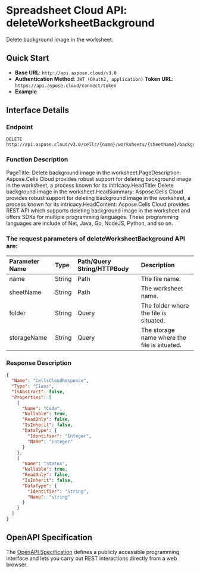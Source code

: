 # **Spreadsheet Cloud API: deleteWorksheetBackground**

Delete background image in the worksheet. 


## **Quick Start**

- **Base URL**: `http://api.aspose.cloud/v3.0`
- **Authentication Method**: `JWT (OAuth2, application)`  **Token URL**: `https://api.aspose.cloud/connect/token`
- **Example** 

## **Interface Details**

### **Endpoint** 

```
DELETE http://api.aspose.cloud/v3.0/cells/{name}/worksheets/{sheetName}/background
```
### **Function Description**
PageTitle: Delete background image in the worksheet.PageDescription: Aspose.Cells Cloud provides robust support for deleting background image in the worksheet, a process known for its intricacy.HeadTitle: Delete background image in the worksheet.HeadSummary: Aspose.Cells Cloud provides robust support for deleting background image in the worksheet, a process known for its intricacy.HeadContent: Aspose.Cells Cloud provides REST API which supports deleting background image in the worksheet and offers SDKs for multiple programming languages. These programming languages are include of Net, Java, Go, NodeJS, Python, and so on.

### The request parameters of **deleteWorksheetBackground** API are: 

| Parameter Name | Type | Path/Query String/HTTPBody | Description | 
| :- | :- | :- |:- | 
|name|String|Path|The file name.|
|sheetName|String|Path|The worksheet name.|
|folder|String|Query|The folder where the file is situated.|
|storageName|String|Query|The storage name where the file is situated.|

### **Response Description**
```json
{
  "Name": "CellsCloudResponse",
  "Type": "Class",
  "IsAbstract": false,
  "Properties": [
    {
      "Name": "Code",
      "Nullable": true,
      "ReadOnly": false,
      "IsInherit": false,
      "DataType": {
        "Identifier": "Integer",
        "Name": "integer"
      }
    },
    {
      "Name": "Status",
      "Nullable": true,
      "ReadOnly": false,
      "IsInherit": false,
      "DataType": {
        "Identifier": "String",
        "Name": "string"
      }
    }
  ]
}
```


## OpenAPI Specification

The [OpenAPI Specification](https://reference.aspose.cloud/cells/#/WorksheetsController/DeleteWorksheetBackground) defines a publicly accessible programming interface and lets you carry out REST interactions directly from a web browser.



